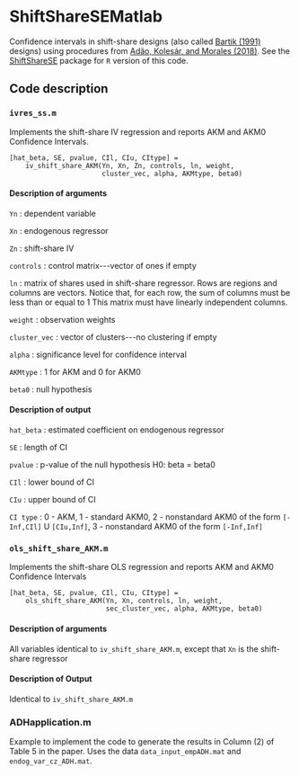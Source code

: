 # ShiftShareSEMatlab

Confidence intervals in shift-share designs (also called [Bartik
(1991)](http://research.upjohn.org/up_press/77/) designs) using procedures from
[Adão, Kolesár, and Morales (2018)](https://arxiv.org/abs/1806.07928). See the
[ShiftShareSE](https://github.com/kolesarm/ShiftShareSE) package for `R` version of this
code.

## Code description

### `ivres_ss.m`

Implements the shift-share IV regression and reports AKM and AKM0 Confidence
Intervals.

```
[hat_beta, SE, pvalue, CIl, CIu, CItype] =
    iv_shift_share_AKM(Yn, Xn, Zn, controls, ln, weight,
                       cluster_vec, alpha, AKMtype, beta0)
```

#### Description of arguments

  `Yn`
  : dependent variable

  `Xn`
  : endogenous regressor

  `Zn`
  : shift-share IV

  `controls`
  : control matrix---vector of ones if empty

  `ln`
  : matrix of shares used in shift-share regressor. Rows are regions and columns
    are vectors. Notice that, for each row, the sum of columns must be less than
    or equal to 1 This matrix must have linearly independent columns.

  `weight`
  : observation weights

  `cluster_vec`
  : vector of clusters---no clustering if empty

  `alpha`
  : significance level for confidence interval

  `AKMtype`
  : 1 for AKM and 0 for AKM0

  `beta0`
  : null hypothesis

#### Description of output

  `hat_beta`
  : estimated coefficient on endogenous regressor

  `SE`
  : length of CI

  `pvalue`
  : p-value of the null hypothesis H0: beta = beta0

  `CIl`
  : lower bound of CI

  `CIu`
  : upper bound of CI

  `CI type`
  : 0 - AKM, 1 - standard AKM0, 2 - nonstandard AKM0 of the form
    `[-Inf,CIl]` U  `[CIu,Inf]`, 3 - nonstandard AKM0 of the form `[-Inf,Inf]`

### `ols_shift_share_AKM.m`

Implements the shift-share OLS regression and reports AKM and AKM0 Confidence
Intervals

```
[hat_beta, SE, pvalue, CIl, CIu, CItype] =
    ols_shift_share_AKM(Yn, Xn, controls, ln, weight,
                        sec_cluster_vec, alpha, AKMtype, beta0)
```

#### Description of arguments

All variables identical to `iv_shift_share_AKM.m`, except that `Xn` is the
shift-share regressor

#### Description of Output

Identical to `iv_shift_share_AKM.m`

### ADHapplication.m

Example to implement the code to generate the results in Column (2) of Table 5
in the paper. Uses the data `data_input_empADH.mat` and `endog_var_cz_ADH.mat`.
